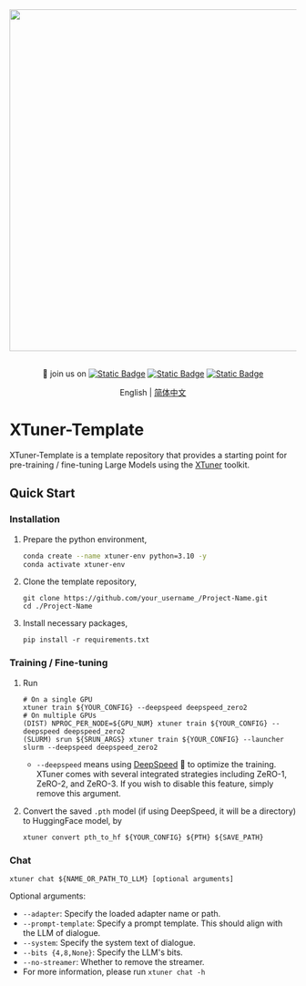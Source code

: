 <div align="center">
  <img src="https://github.com/InternLM/lmdeploy/assets/36994684/0cf8d00f-e86b-40ba-9b54-dc8f1bc6c8d8" width="600"/>
  <br /><br />

👋 join us on [![Static Badge](https://img.shields.io/badge/-grey?style=social&logo=wechat&label=WeChat)](https://cdn.vansin.top/internlm/xtuner.jpg)
[![Static Badge](https://img.shields.io/badge/-grey?style=social&logo=twitter&label=Twitter)](https://twitter.com/intern_lm)
[![Static Badge](https://img.shields.io/badge/-grey?style=social&logo=discord&label=Discord)](https://discord.gg/xa29JuW87d)

English | [简体中文](README_zh-CN.md)

</div>

# XTuner-Template

XTuner-Template is a template repository that provides a starting point for pre-training / fine-tuning Large Models using the [XTuner](https://github.com/InternLM/xtuner) toolkit.

## Quick Start

### Installation

1. Prepare the python environment,

    ```bash
    conda create --name xtuner-env python=3.10 -y
    conda activate xtuner-env
    ```

2. Clone the template repository,

    ```shell
    git clone https://github.com/your_username_/Project-Name.git
    cd ./Project-Name
    ```
    
3. Install necessary packages,

    ```shell
    pip install -r requirements.txt
    ```

### Training / Fine-tuning

1. Run

      ```shell
      # On a single GPU
      xtuner train ${YOUR_CONFIG} --deepspeed deepspeed_zero2
      # On multiple GPUs
      (DIST) NPROC_PER_NODE=${GPU_NUM} xtuner train ${YOUR_CONFIG} --deepspeed deepspeed_zero2
      (SLURM) srun ${SRUN_ARGS} xtuner train ${YOUR_CONFIG} --launcher slurm --deepspeed deepspeed_zero2
      ```
    
      - `--deepspeed` means using [DeepSpeed](https://github.com/microsoft/DeepSpeed) 🚀 to optimize the training. XTuner comes with several integrated strategies including ZeRO-1, ZeRO-2, and ZeRO-3. If you wish to disable this feature, simply remove this argument.

2. Convert the saved `.pth` model (if using DeepSpeed, it will be a directory) to HuggingFace model, by

     ```shell
     xtuner convert pth_to_hf ${YOUR_CONFIG} ${PTH} ${SAVE_PATH}
     ```

### Chat

```shell
xtuner chat ${NAME_OR_PATH_TO_LLM} [optional arguments]
```

Optional arguments:

- `--adapter`: Specify the loaded adapter name or path.
- `--prompt-template`: Specify a prompt template. This should align with the LLM of dialogue.
- `--system`: Specify the system text of dialogue.
- `--bits {4,8,None}`: Specify the LLM's bits.
- `--no-streamer`: Whether to remove the streamer.
- For more information, please run `xtuner chat -h`

